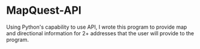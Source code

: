 # MapQuest-API
Using Python's capability to use API, I wrote this program to provide map and directional information for 2+ addresses that the user will provide to the program. 
